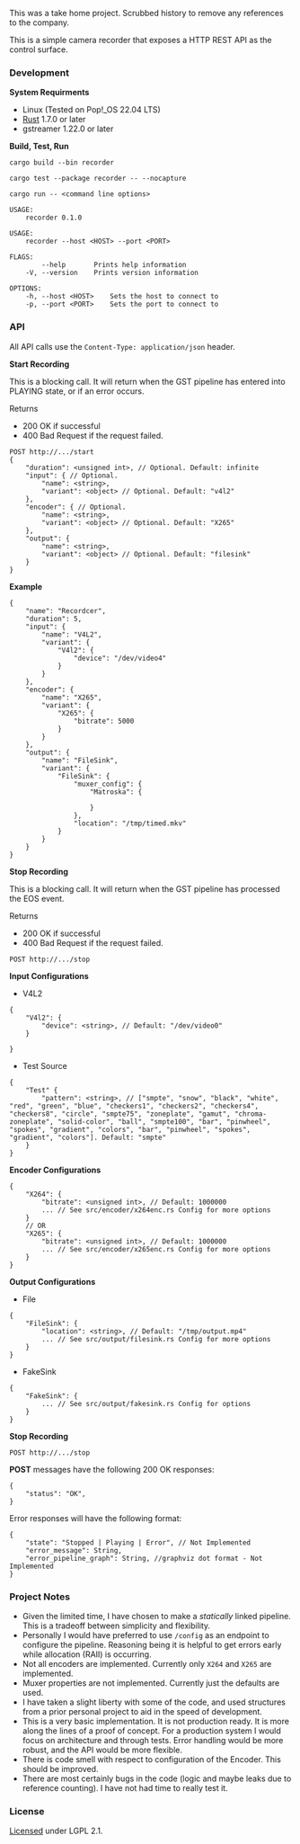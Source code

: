 
This was a take home project. Scrubbed history to remove any references to the company.

This is a simple camera recorder that exposes a HTTP REST API as the control surface.

### Development

**System Requirments**

- Linux (Tested on Pop!_OS 22.04 LTS)
- [Rust](https://www.rust-lang.org/tools/install) 1.7.0 or later
- gstreamer 1.22.0 or later


**Build, Test, Run**

```
cargo build --bin recorder
``` 
```
cargo test --package recorder -- --nocapture
```
```
cargo run -- <command line options>
```
```
USAGE:
    recorder 0.1.0

USAGE:
    recorder --host <HOST> --port <PORT>

FLAGS:
        --help       Prints help information
    -V, --version    Prints version information

OPTIONS:
    -h, --host <HOST>    Sets the host to connect to
    -p, --port <PORT>    Sets the port to connect to
```

### API

All API calls use the `Content-Type: application/json` header.


<!-- **Pause Recording**

```
POST http://.../pause
``` -->


**Start Recording**

This is a blocking call. It will return when the GST pipeline has entered into PLAYING state, or if an error occurs.

Returns 
- 200 OK if successful
- 400 Bad Request if the request failed.

```
POST http://.../start
{
    "duration": <unsigned int>, // Optional. Default: infinite
    "input": { // Optional.
        "name": <string>,
        "variant": <object> // Optional. Default: "v4l2"
    },
    "encoder": { // Optional.
        "name": <string>,
        "variant": <object> // Optional. Default: "X265"
    },
    "output": {
        "name": <string>,
        "variant": <object> // Optional. Default: "filesink"
    }
}
```

**Example**

```
{
    "name": "Recordcer",
    "duration": 5,
    "input": {
        "name": "V4L2",
        "variant": {
            "V4l2": {
                "device": "/dev/video4"
            }
        }
    },
    "encoder": {
        "name": "X265",
        "variant": {
            "X265": {
                "bitrate": 5000
            }
        }
    },
    "output": {
        "name": "FileSink",
        "variant": {
            "FileSink": {
                "muxer_config": {
                    "Matroska": {

                    }
                },
                "location": "/tmp/timed.mkv"
            }
        }
    }
}
```

**Stop Recording**

This is a blocking call. It will return when the GST pipeline has processed the EOS event.

Returns 
- 200 OK if successful
- 400 Bad Request if the request failed.

```
POST http://.../stop
```


**Input Configurations**

- V4L2
```
{
    "V4l2": {
        "device": <string>, // Default: "/dev/video0"
    }
    
}
```

- Test Source
```
{
    "Test" {
        "pattern": <string>, // ["smpte", "snow", "black", "white", "red", "green", "blue", "checkers1", "checkers2", "checkers4", "checkers8", "circle", "smpte75", "zoneplate", "gamut", "chroma-zoneplate", "solid-color", "ball", "smpte100", "bar", "pinwheel", "spokes", "gradient", "colors", "bar", "pinwheel", "spokes", "gradient", "colors"]. Default: "smpte"
    }
}
```

**Encoder Configurations**
```
{
    "X264": {
        "bitrate": <unsigned int>, // Default: 1000000
        ... // See src/encoder/x264enc.rs Config for more options
    }
    // OR
    "X265": {
        "bitrate": <unsigned int>, // Default: 1000000
        ... // See src/encoder/x265enc.rs Config for more options
    }
}
```

**Output Configurations**
- File
```
{
    "FileSink": {
        "location": <string>, // Default: "/tmp/output.mp4"
        ... // See src/output/filesink.rs Config for more options
    }
}
```

- FakeSink
```
{
    "FakeSink": {
        ... // See src/output/fakesink.rs Config for options
    }
}
```


**Stop Recording**

```
POST http://.../stop
```


**POST** messages have the following 200 OK responses:

```
{
    "status": "OK",
}
```

Error responses will have the following format:

```
{
    "state": "Stopped | Playing | Error", // Not Implemented
    "error_message": String, 
    "error_pipeline_graph": String, //graphviz dot format - Not Implemented
}
```

### Project Notes

- Given the limited time, I have chosen to make a _statically_ linked pipeline. This is a tradeoff between simplicity and flexibility.
- Personally I would have preferred to use `/config` as an endpoint to configure the pipeline. Reasoning being it is helpful to get errors early while allocation (RAII) is occurring.
- Not all encoders are implemented. Currently only `X264` and `X265` are implemented. 
- Muxer properties are not implemented. Currently just the defaults are used.
- I have taken a slight liberty with some of the code, and used structures from a prior personal project to aid in the speed of development.
- This is a very basic implementation. It is not production ready. It is more along the lines of a proof of concept. For a production system I would focus on architecture and through tests. Error handling would be more robust, and the API would be more flexible.
- There is code smell with respect to configuration of the Encoder. This should be improved. 
- There are most certainly bugs in the code (logic and maybe leaks due to reference counting). I have not had time to really test it.

### License
[Licensed](LICENSE) under LGPL 2.1.


